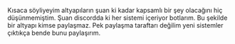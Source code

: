 Kısaca söyliyeyim altyapıların şuan ki kadar kapsamlı bir şey olacağını hiç düşünmemiştim. Şuan discordda ki her sistemi içeriyor botlarım. Bu şekilde bir altyapı kimse paylaşmaz. Pek paylaşma taraftarı değilim yeni sistemler çıktıkça bende bunu paylaşırım.
